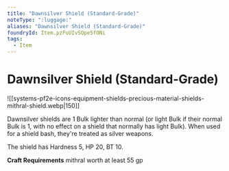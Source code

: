 ```yaml
---
title: "Dawnsilver Shield (Standard-Grade)"
noteType: ":luggage:"
aliases: "Dawnsilver Shield (Standard-Grade)"
foundryId: Item.pzFuUIvSQpe5fONi
tags:
  - Item
---
```


# Dawnsilver Shield (Standard-Grade)
![[systems-pf2e-icons-equipment-shields-precious-material-shields-mithral-shield.webp|150]]

Dawnsilver shields are 1 Bulk lighter than normal (or light Bulk if their normal Bulk is 1, with no effect on a shield that normally has light Bulk). When used for a shield bash, they're treated as silver weapons.

The shield has Hardness 5, HP 20, BT 10.

**Craft Requirements** mithral worth at least 55 gp
